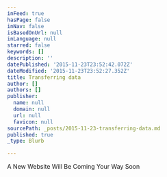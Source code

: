 ```yaml
---
inFeed: true
hasPage: false
inNav: false
isBasedOnUrl: null
inLanguage: null
starred: false
keywords: []
description: ''
datePublished: '2015-11-23T23:52:42.072Z'
dateModified: '2015-11-23T23:52:27.352Z'
title: Transferring data
author: []
authors: []
publisher:
  name: null
  domain: null
  url: null
  favicon: null
sourcePath: _posts/2015-11-23-transferring-data.md
published: true
_type: Blurb

---
```

A New Website Will Be Coming Your Way Soon